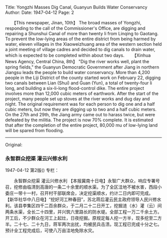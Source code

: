 Title: Yongzhi Masses Dig Canal, Guanyun Builds Water Conservancy
Author:
Date: 1947-04-12
Page: 2

　　【This newspaper, Jinan, 10th】 The broad masses of Yongzhi, responding to the call of the Commissioner's Office, are digging and repairing a Shunshui Canal of more than twenty li from Linqing to Gaotang. To prevent the low-lying areas of the entire district from being harmed by water, eleven villages in the Xiaoweizhuang area of the western section held a joint meeting of village cadres and decided to dig canals to drain water, which is expected to be completed within about two days.
　　【Xinhua News Agency, Central China, 8th】 "Dig the river works well, plant the spring fields," the Guanyun Democratic Government after Jiang in northern Jiangsu leads the people to build water conservancy. More than 4,200 people in the Liji District of the county started work on February 22, digging two canals between Lian (Shui) and Guan (Yun), a total of twenty-four li long, and building a six-li-long flood-control dike. The entire project involves more than 12,000 cubic meters of earthwork. After the start of the project, many people set up stoves at the river works and dug day and night. The original requirement was for each person to dig one and a half cubic meters, but now they are digging up to two and a half cubic meters. On the 27th and 29th, the Jiang army came out to harass twice, but were defeated by the militia. The project is now 70% complete. It is estimated that after the completion of the entire project, 80,000 mu of low-lying land will be spared from flooding.



<hr /> 

Original: 


### 永智群众挖渠  灌云兴修水利

1947-04-12
第2版()
专栏：

　　永智群众挖渠
    灌云兴修水利
    【本报冀南十日电】永智广大群众，响应专署号召，挖修由临清到高唐的一条二十余里的顺水渠。为了全区洼地不被水害，西段小委庄一带十一村，召开村干部联席会，决定挖渠顺水，约计二日内即可完成。
    【新华社华中八日电】“挖好河工种春田”，苏北蒋后灌云民主政府领导人民兴修水利。该县李集区四千二百余群众，于二月二十二日开工，挖掘涟（水）灌（云）间两条水渠，全长二十四里，并兴筑六里路长的防水堤。全部工程一万二千余土方。开工后，不少群众在河工上起灶，日夜挖掘。原规定每人挖一方半，现多挖至二方半。二十七、二十九日，蒋军两次出扰，均被民兵击溃。现工程已完成十分之七。预计全工程完成后，可使八万亩洼地免除水灾。
